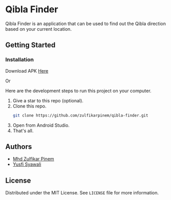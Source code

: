 # Qibla Finder

Qibla Finder is an application that can be used to find out the Qibla direction based on your current location.

## Getting Started

### Installation

Download APK [Here](https://github.com/zulfikarpinem/qibla-finder/releases/tag/v1.0.0)

Or

Here are the development steps to run this project on your computer.

1. Give a star to this repo (optional).
2. Clone this repo.
   ```sh
   git clone https://github.com/zulfikarpinem/qibla-finder.git
   ```
3. Open from Android Studio.
4. That's all.

## Authors

- [Mhd Zulfikar Pinem](https://github.com/zulfikarpinem)
- [Yusfi Syawali](https://github.com/Ysfii-Dev)

## License

Distributed under the MIT License. See `LICENSE` file for more information.
